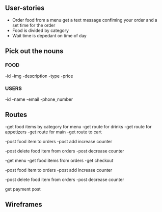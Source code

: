 ## User-stories
- Order food from a menu get a text message confiming your order and a set time for the order
- Food is divided by category  
- Wait time is depedant on time of day

## Pick out the nouns
### FOOD
-id
-img
-description
-type
-price

### USERS
-id
-name
-email
-phone_number


## Routes
<!-- menu -->
-get food items by category for menu
  -get route for drinks
  -get route for appetizers
  -get route for main
-get route to cart

-post food item to orders
-post add increase counter

-post delete food item from orders
-post decrease counter

<!-- cart -->
-get menu
-get food items from orders
-get checkout

-post food item to orders
-post add increase counter

-post delete food item from orders
-post decrease counter

<!-- checkout -->
get payment
post 

## Wireframes

